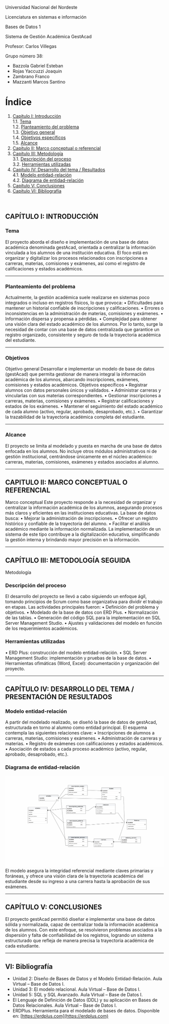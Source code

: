 Universidad Nacional del Nordeste

Licenciatura en sistemas e información

Bases de Datos 1

Sistema de Gestión Académica
GestAcad

Profesor: Carlos Villegas

Grupo número 38:
- Bazzola Gabriel Esteban
- Rojas Yaccuzzi Joaquin
- Zambrano Franco
- Mazzanti Marcos Santino

# Índice

1. [Capítulo I: Introducción](#capítulo-i-introducción)  
   1.1. [Tema](#tema)  
   1.2. [Planteamiento del problema](#planteamiento-del-problema)  
   1.3. [Objetivo general](#objetivo-general)  
   1.4. [Objetivos específicos](#objetivos-específicos)  
   1.5. [Alcance](#alcance)  
2. [Capítulo II: Marco conceptual o referencial](#capítulo-ii-marco-conceptual-o-referencial)  
3. [Capítulo III: Metodología](#capítulo-iii-metodología)  
   3.1. [Descripción del proceso](#descripción-del-proceso)  
   3.2. [Herramientas utilizadas](#herramientas-utilizadas)  
4. [Capítulo IV: Desarrollo del tema / Resultados](#capítulo-iv-desarrollo-del-tema--resultados)  
   4.1. [Modelo entidad-relación](#modelo-entidad-relación)  
   4.2. [Diagrama de entidad-relación](#diagrama-de-entidad-relación)  
5. [Capítulo V: Conclusiones](#capítulo-v-conclusiones)  
6. [Capítulo VI: Bibliografía](#capítulo-vi-bibliografía)  

 

## CAPÍTULO I: INTRODUCCIÓN
### Tema
El proyecto aborda el diseño e implementación de una base de datos académica denominada gestAcad, orientada a centralizar la información vinculada a los alumnos de una institución educativa.
El foco está en organizar y digitalizar los procesos relacionados con inscripciones a carreras, materias, comisiones y exámenes, así como el registro de calificaciones y estados académicos.
________________________________________
### Planteamiento del problema
Actualmente, la gestión académica suele realizarse en sistemas poco integrados o incluso en registros físicos, lo que provoca:
•	Dificultades para mantener un historial confiable de inscripciones y calificaciones.
•	Errores o inconsistencias en la administración de materias, comisiones y exámenes.
•	Información dispersa y propensa a pérdidas.
•	Complejidad para obtener una visión clara del estado académico de los alumnos.
Por lo tanto, surge la necesidad de contar con una base de datos centralizada que garantice un registro organizado, consistente y seguro de toda la trayectoria académica del estudiante.
________________________________________
### Objetivos
Objetivo general
Desarrollar e implementar un modelo de base de datos (gestAcad) que permita gestionar de manera integral la información académica de los alumnos, abarcando inscripciones, exámenes, comisiones y estados académicos.
Objetivos específicos
•	Registrar alumnos con datos personales únicos y validados.
•	Administrar carreras y vincularlas con sus materias correspondientes.
•	Gestionar inscripciones a carreras, materias, comisiones y exámenes.
•	Registrar calificaciones y estados de los exámenes.
•	Mantener el seguimiento del estado académico de cada alumno (activo, regular, aprobado, desaprobado, etc.).
•	Garantizar la trazabilidad de la trayectoria académica completa del estudiante.
________________________________________
### Alcance
El proyecto se limita al modelado y puesta en marcha de una base de datos enfocada en los alumnos.
No incluye otros módulos administrativos ni de gestión institucional, centrándose únicamente en el núcleo académico: carreras, materias, comisiones, exámenes y estados asociados al alumno.
________________________________________
## CAPITULO II: MARCO CONCEPTUAL O REFERENCIAL
Marco conceptual
Este proyecto responde a la necesidad de organizar y centralizar la información académica de los alumnos, asegurando procesos más claros y eficientes en las instituciones educativas.
La base de datos busca:
•	Mejorar la administración de inscripciones.
•	Ofrecer un registro histórico y confiable de la trayectoria del alumno.
•	Facilitar el análisis académico mediante la información normalizada.
La implementación de un sistema de este tipo contribuye a la digitalización educativa, simplificando la gestión interna y brindando mayor precisión en la información.
________________________________________
## CAPÍTULO III: METODOLOGÍA SEGUIDA
Metodología
### Descripción del proceso
El desarrollo del proyecto se llevó a cabo siguiendo un enfoque ágil, tomando principios de Scrum como base organizativa para dividir el trabajo en etapas.
Las actividades principales fueron:
•	Definición del problema y objetivos.
•	Modelado de la base de datos con ERD Plus.
•	Normalización de las tablas.
•	Generación del código SQL para la implementación en SQL Server Management Studio.
•	Ajustes y validaciones del modelo en función de los requerimientos académicos.
### Herramientas utilizadas
•	ERD Plus: construcción del modelo entidad-relación.
•	SQL Server Management Studio: implementación y pruebas de la base de datos.
•	Herramientas ofimáticas (Word, Excel): documentación y organización del proyecto.
________________________________________
## CAPÍTULO IV: DESARROLLO DEL TEMA / PRESENTACIÓN DE RESULTADOS
### Modelo entidad-relación
A partir del modelado realizado, se diseñó la base de datos de gestAcad, estructurada en torno al alumno como entidad principal.
El esquema contempla las siguientes relaciones clave:
•	Inscripciones de alumnos a carreras, materias, comisiones y exámenes.
•	Administración de carreras y materias.
•	Registro de exámenes con calificaciones y estados académicos.
•	Asociación de estados a cada proceso académico (activo, regular, aprobado, desaprobado, etc.).
### Diagrama de entidad-relación
![Diagrama DER](Doc/DERGestAcad.png)
El modelo asegura la integridad referencial mediante claves primarias y foráneas, y ofrece una visión clara de
la trayectoria académica del estudiante desde su ingreso a una carrera hasta la aprobación de sus exámenes.
________________________________________
## CAPÍTULO V: CONCLUSIONES 
El proyecto gestAcad permitió diseñar e implementar una base de datos sólida y normalizada, capaz de centralizar toda la información académica de los alumnos.
Con este enfoque, se resolvieron problemas asociados a la dispersión y falta de confiabilidad de los registros, logrando un sistema estructurado que refleja de manera precisa la trayectoria académica de cada estudiante.

________________________________________
## VI: Bibliografía

- Unidad 2: Diseño de Bases de Datos y el Modelo Entidad-Relación. Aula Virtual – Base de Datos I.  
- Unidad 3: El modelo relacional. Aula Virtual – Base de Datos I.  
- Unidad 5: SQL y SQL Avanzado. Aula Virtual – Base de Datos I.  
- El Lenguaje de Definición de Datos (DDL) y su aplicación en Bases de Datos Relacionales. Aula Virtual – Base de Datos I.  
- ERDPlus. Herramienta para el modelado de bases de datos. Disponible en: [https://erdplus.com](https://erdplus.com)  
